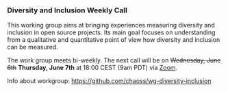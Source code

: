 ### Diversity and Inclusion Weekly Call

This working group aims at bringing experiences measuring diversity and inclusion in open source projects. Its main goal focuses on understanding from a qualitative and quantitative point of view how diversity and inclusion can be measured.

The work group meets bi-weekly. The next call will be on <del>Wednesday, June 6th</del> <strong>Thursday, June 7th</strong> at 18:00 CEST (9am PDT) via [Zoom](https://unomaha.zoom.us/j/720431288).

Info about workgroup: https://github.com/chaoss/wg-diversity-inclusion
